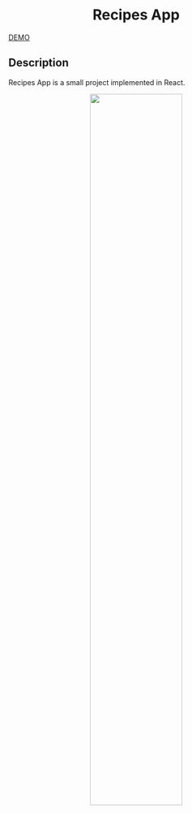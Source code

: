 

 <h1 align='center'>Recipes App</h1>
 <a href="http://recipes.iiwebdev.mcdir.ru/" align ='center'>DEMO</a>

## Description

Recipes App is a small project implemented in React.

<p align="center"><img src="https://media.giphy.com/media/h9TOW7ndNzT0HXngJu/giphy.gif" width="60%"></p>
